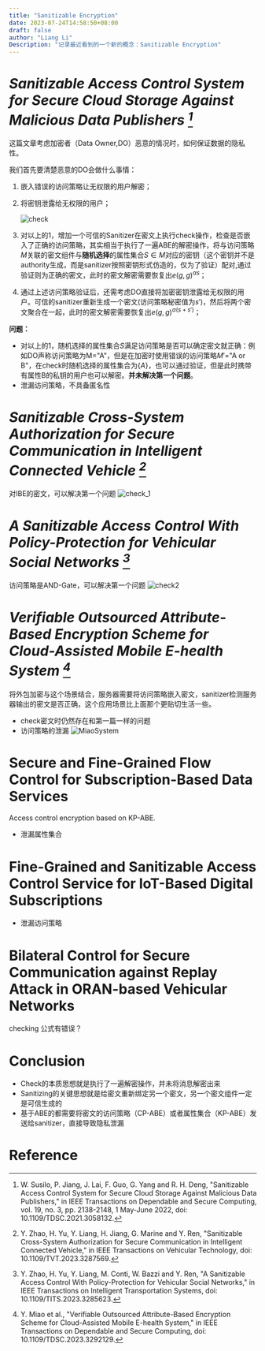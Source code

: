```yaml
---
title: "Sanitizable Encryption"
date: 2023-07-24T14:58:50+08:00
draft: false
author: "Liang Li"
Description: "记录最近看到的一个新的概念：Sanitizable Encryption"
---
```



# <cite> Sanitizable Access Control System for Secure Cloud Storage Against Malicious Data Publishers [^Susilo2021]</cite>
[^Susilo2021]: W. Susilo, P. Jiang, J. Lai, F. Guo, G. Yang and R. H. Deng, "Sanitizable Access Control System for Secure Cloud Storage Against Malicious Data Publishers," in IEEE Transactions on Dependable and Secure Computing, vol. 19, no. 3, pp. 2138-2148, 1 May-June 2022, doi: 10.1109/TDSC.2021.3058132.

这篇文章考虑加密者（Data Owner,DO）恶意的情况时，如何保证数据的隐私性。

我们首先要清楚恶意的DO会做什么事情：
1. 嵌入错误的访问策略让无权限的用户解密；
2. 将密钥泄露给无权限的用户；

   ![check](../image.png)
1. 对以上的1，增加一个可信的Sanitizer在密文上执行check操作，检查是否嵌入了正确的访问策略，其实相当于执行了一遍ABE的解密操作，将与访问策略$M$关联的密文组件与**随机选择**的属性集合$S\in M$对应的密钥（这个密钥并不是authority生成，而是sanitizer按照密钥形式仿造的，仅为了验证）配对,通过验证则为正确的密文，此时的密文解密需要恢复出$e(g,g)^{\alpha s}$；
2. 通过上述访问策略验证后，还需考虑DO直接将加密密钥泄露给无权限的用户。可信的sanitizer重新生成一个密文(访问策略秘密值为$s\prime$)，然后将两个密文聚合在一起，此时的密文解密需要恢复出$e(g,g)^{\alpha (s+s')}$；

**问题：**
- 对以上的1，随机选择的属性集合$S$满足访问策略是否可以确定密文就正确：例如DO声称访问策略为M="A"，但是在加密时使用错误的访问策略$M'$="A or B"，在check时随机选择的属性集合为$\{ A \}$，也可以通过验证，但是此时携带有属性B的私钥的用户也可以解密。**并未解决第一个问题**。
- 泄漏访问策略，不具备匿名性

# <cite> Sanitizable Cross-System Authorization for Secure Communication in Intelligent Connected Vehicle [^Zhao2023]</cite>
[^Zhao2023]: Y. Zhao, H. Yu, Y. Liang, H. Jiang, G. Marine and Y. Ren, "Sanitizable Cross-System Authorization for Secure Communication in Intelligent Connected Vehicle," in IEEE Transactions on Vehicular Technology, doi: 10.1109/TVT.2023.3287569.

对IBE的密文，可以解决第一个问题
![check_1](../image-1.png)

# <cite>A Sanitizable Access Control With Policy-Protection for Vehicular Social Networks [^Zhao2023A]</cite>
[^Zhao2023A]: Y. Zhao, H. Yu, Y. Liang, M. Conti, W. Bazzi and Y. Ren, "A Sanitizable Access Control With Policy-Protection for Vehicular Social Networks," in IEEE Transactions on Intelligent Transportation Systems, doi: 10.1109/TITS.2023.3285623.

访问策略是AND-Gate，可以解决第一个问题
![check2](../image-2.png)

# <cite>Verifiable Outsourced Attribute-Based Encryption Scheme for Cloud-Assisted Mobile E-health System [^Miao2023]</cite>
[^Miao2023]: Y. Miao et al., "Verifiable Outsourced Attribute-Based Encryption Scheme for Cloud-Assisted Mobile E-health System," in IEEE Transactions on Dependable and Secure Computing, doi: 10.1109/TDSC.2023.3292129.

将外包加密与这个场景结合，服务器需要将访问策略嵌入密文，sanitizer检测服务器输出的密文是否正确，这个应用场景比上面那个更贴切生活一些。
- check密文时仍然存在和第一篇一样的问题
- 访问策略的泄漏
![MiaoSystem](../image-miao-system.png)

# Secure and Fine-Grained Flow Control for Subscription-Based Data Services
Access control encryption based on KP-ABE.
- 泄漏属性集合

# Fine-Grained and Sanitizable Access Control Service for IoT-Based Digital Subscriptions
- 泄漏访问策略

# Bilateral Control for Secure Communication against Replay Attack in ORAN-based Vehicular Networks
checking 公式有错误？

# Conclusion 

- Check的本质思想就是执行了一遍解密操作，并未将消息解密出来
- Sanitizing的关键思想就是给密文重新绑定另一个密文，另一个密文组件一定是可信生成的
- 基于ABE的都需要将密文的访问策略（CP-ABE）或者属性集合（KP-ABE）发送给sanitizer，直接导致隐私泄漏

# Reference
